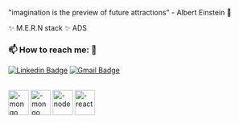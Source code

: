 "imagination is the preview of future attractions" - Albert Einstein 🧠

✨ M.E.R.N stack ✨
ADS

<h3 align="left">📫 How to reach me: 🧙</h3>

[![Linkedin Badge](https://img.shields.io/badge/-LinkedIn-blue?style=flat-square&logo=Linkedin&logoColor=white&link=https://www.linkedin.com/in/joel-catarino-977a8a19b/)](https://www.linkedin.com/in/joel-catarino-977a8a19b/) [![Gmail Badge](https://img.shields.io/badge/-Gmail-c14438?style=flat-square&logo=Gmail&logoColor=white&link=mailto:joelscatarino@outlook.com)](mailto:joelscatarino@outlook.com)

<div style="display: inline_block"><br>
    <img align="center" alt="-mongo" height="50" width="40" src="https://cdn.jsdelivr.net/gh/devicons/devicon/icons/mongodb/mongodb-original.svg" />
    <img align="center" alt="-mongo" height="50" width="40" src="https://cdn.jsdelivr.net/gh/devicons/devicon/icons/express/express-original.svg" />
    <img align="center" alt="-node" height="50" width="40" src="https://cdn.jsdelivr.net/gh/devicons/devicon/icons/nodejs/nodejs-original.svg">
    <img align="center" alt="-react" height="50" width="40" src="https://cdn.jsdelivr.net/gh/devicons/devicon/icons/react/react-original.svg">
